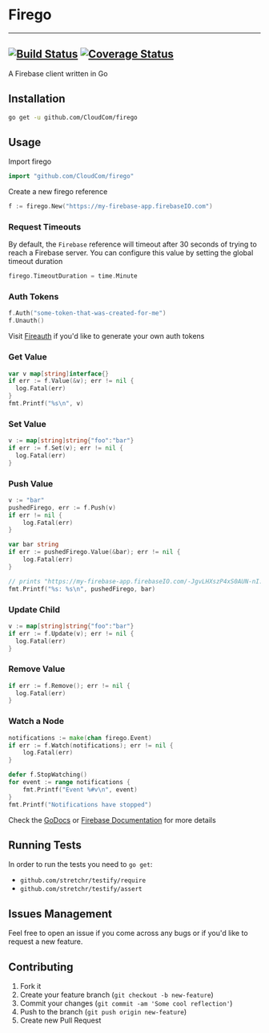 # Firego
---
[![Build Status](https://travis-ci.org/zabawaba99/firego.svg)](https://travis-ci.org/zabawaba99/firego) [![Coverage Status](https://coveralls.io/repos/zabawaba99/firego/badge.svg)](https://coveralls.io/r/zabawaba99/firego)
---

A Firebase client written in Go

## Installation

```bash
go get -u github.com/CloudCom/firego
```

## Usage

Import firego

```go
import "github.com/CloudCom/firego"
```

Create a new firego reference

```go
f := firego.New("https://my-firebase-app.firebaseIO.com")
```

### Request Timeouts

By default, the `Firebase` reference will timeout after 30 seconds of trying
to reach a Firebase server. You can configure this value by setting the global
timeout duration

```go
firego.TimeoutDuration = time.Minute
```

### Auth Tokens

```go
f.Auth("some-token-that-was-created-for-me")
f.Unauth()
```

Visit [Fireauth](https://github.com/CloudCom/fireauth) if you'd like to generate your own auth tokens

### Get Value

```go
var v map[string]interface{}
if err := f.Value(&v); err != nil {
  log.Fatal(err)
}
fmt.Printf("%s\n", v)
```

### Set Value

```go
v := map[string]string{"foo":"bar"}
if err := f.Set(v); err != nil {
  log.Fatal(err)
}
```

### Push Value

```go
v := "bar"
pushedFirego, err := f.Push(v)
if err != nil {
	log.Fatal(err)
}

var bar string
if err := pushedFirego.Value(&bar); err != nil {
	log.Fatal(err)
}

// prints "https://my-firebase-app.firebaseIO.com/-JgvLHXszP4xS0AUN-nI: bar"
fmt.Printf("%s: %s\n", pushedFirego, bar)
```

### Update Child

```go
v := map[string]string{"foo":"bar"}
if err := f.Update(v); err != nil {
  log.Fatal(err)
}
```

### Remove Value

```go
if err := f.Remove(); err != nil {
  log.Fatal(err)
}
```

### Watch a Node

```go
notifications := make(chan firego.Event)
if err := f.Watch(notifications); err != nil {
	log.Fatal(err)
}

defer f.StopWatching()
for event := range notifications {
	fmt.Printf("Event %#v\n", event)
}
fmt.Printf("Notifications have stopped")
```

Check the [GoDocs](http://godoc.org/github.com/CloudCom/firego) or
[Firebase Documentation](https://www.firebase.com/docs/rest/) for more details

## Running Tests

In order to run the tests you need to `go get`:

* `github.com/stretchr/testify/require`
* `github.com/stretchr/testify/assert`

## Issues Management

Feel free to open an issue if you come across any bugs or
if you'd like to request a new feature.

## Contributing

1. Fork it
2. Create your feature branch (`git checkout -b new-feature`)
3. Commit your changes (`git commit -am 'Some cool reflection'`)
4. Push to the branch (`git push origin new-feature`)
5. Create new Pull Request
